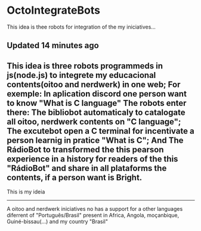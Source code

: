 # OctoIntegrateBots
This idea is thee robots for integration of the my iniciatives...

Updated 14 minutes ago
--------
This idea is three robots programmeds in js(node.js) to integrete my educacional contents(oitoo and nerdwerk) in one web; For exemple: In aplication discord one person want to know "What is C language" The robots enter there: The bibliobot automaticaly to catalogate all oitoo, nerdwerk contents on "C language"; The excutebot open a C terminal for incentivate a person learnig in pratice "What is C"; And The RádioBot to transformed the this pearson experience in a history for readers of the this "RádioBot" and share in all plataforms the contents, if a person want is Bright.
--------

This is my ideia

--------
A oitoo and nerdwerk iniciatives no has a support for a other languages diferrent of "Português/Brasil" present in Africa, Angola, moçanbique, Guiné-bissau(...) and my country "Brasil"

